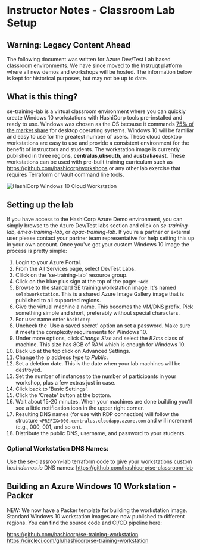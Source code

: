 # Instructor Notes - Classroom Lab Setup

## Warning: Legacy Content Ahead
The following document was written for Azure Dev/Test Lab based classroom environments. We have since moved to the Instruqt platform where all new demos and workshops will be hosted. The information below is kept for historical purposes, but may not be up to date.

## What is this thing?
se-training-lab is a virtual classroom environment where you can quickly create Windows 10 workstations with HashiCorp tools pre-installed and ready to use. Windows was chosen as the OS because it commands [75% of the market share](https://www.statista.com/statistics/218089/global-market-share-of-windows-7/) for desktop operating systems. Windows 10 will be familiar and easy to use for the greatest number of users. These cloud desktop workstations are easy to use and provide a consistent environment for the benefit of instructors and students. The workstation image is currently published in three regions, **centralus**,**uksouth**, and **australiaeast**. These workstations can be used with pre-built training curriculum such as https://github.com/hashicorp/workshops or any other lab exercise that requires Terraform or Vault command line tools.

![HashiCorp Windows 10 Cloud Workstation](https://github.com/hashicorp/workshops/blob/master/windows_workstation.png)

## Setting up the lab
If you have access to the HashiCorp Azure Demo environment, you can simply browse to the Azure Dev/Test labs section and click on *se-training-lab*, *emea-training-lab*, or *apac-training-lab*. If you're a partner or external user please contact your partner team representative for help setting this up in your own account. Once you've got your custom Windows 10 image the process is pretty simple:

1. Login to your Azure Portal.
1. From the All Services page, select DevTest Labs.
1. Clilck on the 'se-training-lab' resource group.
1. Click on the blue plus sign at the top of the page: `+Add`
1. Browse to the standard SE training workstation image. It's named `selabworkstation`. This is a shared Azure Image Gallery image that is published to all supported regions.
1. Give the virtual machine a name. This becomes the VM/DNS prefix. Pick something simple and short, preferably without special characters.
1. For user name enter `hashicorp`
1. Uncheck the 'Use a saved secret' option an set a password. Make sure it meets the complexity requirements for Windows 10.
1. Under more options, click *Change Size* and select the *B2ms* class of machine. This size has 8GB of RAM which is enough for Windows 10.
1. Back up at the top click on Advanced Settings.
1. Change the ip address type to *Public*.
1. Set a deletion date. This is the date when your lab machines will be destroyed. 
1. Set the number of instances to the number of participants in your workshop, plus a few extras just in case.
1. Click back to 'Basic Settings'.
1. Click the 'Create' button at the bottom.
1. Wait about 15-20 minutes. When your machines are done building you'll see a little notification icon in the upper right corner.
1. Resulting DNS names (for use with RDP connection) will follow the structure `<PREFIX>000.centralus.cloudapp.azure.com` and will increment (e.g., <PREFIX>000, <PREFIX>001, and so on).
1. Distribute the public DNS, username, and password to your students.

### Optional Workstation DNS Names:
Use the se-classroom-lab terraform code to give your workstations custom *hashidemos.io* DNS names: https://github.com/hashicorp/se-classroom-lab

## Building an Azure Windows 10 Workstation - Packer
NEW: We now have a Packer template for building the workstation image. Standard Windows 10 workstation images are now published to different regions. You can find the source code and CI/CD pipeline here:

https://github.com/hashicorp/se-training-workstation
https://circleci.com/gh/hashicorp/se-training-workstation
